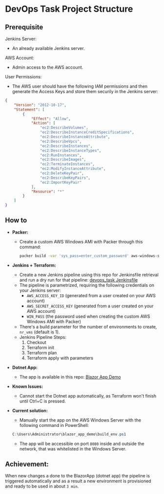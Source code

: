 # DevOps Task Project Structure
## Prerequisite
Jenkins Server:
- An already available Jenkins server.

AWS Account:

- Admin access to the AWS account.

User Permissions:

- The AWS user should have the following IAM permissions and then generate the Access Keys and store them securily in the Jenkins server:

```json
{
    "Version": "2012-10-17",
    "Statement": [
        {
            "Effect": "Allow",
            "Action": [
                "ec2:DescribeVolumes",
                "ec2:DescribeInstanceCreditSpecifications",
                "ec2:DescribeInstanceAttribute",
                "ec2:DescribeVpcs",
                "ec2:DescribeInstances",
                "ec2:DescribeInstanceTypes",
                "ec2:RunInstances",
                "ec2:DescribeImages",
                "ec2:TerminateInstances",
                "ec2:ModifyInstanceAttribute",
                "ec2:DeleteKeyPair",
                "ec2:DescribeKeyPairs",
                "ec2:ImportKeyPair"
            ],
            "Resource": "*"
        }
    ]
} 
```

## How to
- **Packer:**
  - Create a custom AWS Windows AMI with Packer through this command:
    ```bash
    packer build -var 'sys_pass=enter_custom_password' aws-windows-server.pkr.hcl
    ```

- **Jenkins + Terraform:**
  - Create a new Jenkins pipeline using this repo for Jenkinsfile retrieval and run a dry run for that pipeline: [devops_task Jenkinsfile](https://github.com/dgorduz/devops_task/tree/dev)
  - The pipeline is parametrized, requiring the following credentials on your Jenkins server:
    - `AWS_ACCESS_KEY_ID` (generated from a user created on your AWS account)
    - `AWS_SECRET_ACCESS_KEY` (generated from a user created on your AWS account)
    - `WIN_PASS` (the password used when creating the custom AWS Windows AMI with Packer)
  - There's a build parameter for the number of environments to create, `nr_vms` (default is 1).
  - Jenkins Pipeline Steps:
    1. Checkout
    2. Terraform init
    3. Terraform plan
    4. Terraform apply with parameters

- **Dotnet App:**
  - The app is available in this repo: [Blazor App Demo](https://github.com/dgorduz/blazor_app_demo/tree/dev)

- **Known Issues:**
  - Cannot start the Dotnet app automatically, as Terraform won't finish until Ctrl+C is pressed.
- **Current solution:** 
    - Manually start the app on the AWS Windows Server with the following command in PowerShell:
    ```powershell
    C:\Users\Administrator\blazor_app_demo\build_env.ps1
    ```
  - The app will be accessible on port `8080` inside and outside the network, that was whitelisted in the Windows Server.

## Achievement:
When new changes a done to the BlazorApp (dotnet app) the pipeline is triggered automatically and as a result a new environment is provisioned and ready to be used in about `3 min`.